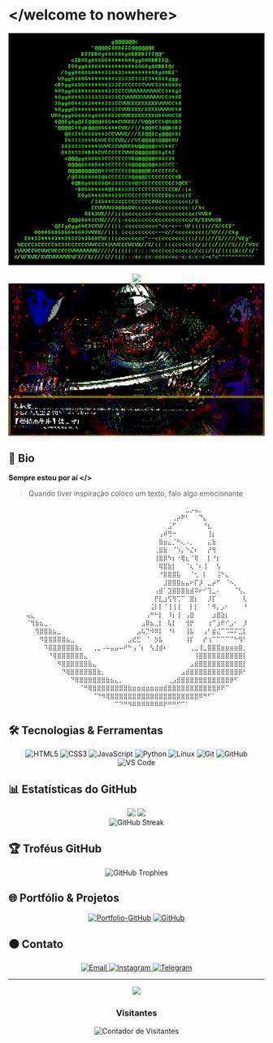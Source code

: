 # </welcome to nowhere>

<div align="center">
  
  ![Banner](me.png)

  <img src="https://readme-typing-svg.herokuapp.com/?lines=Só+sei+que+nada+sei+%3C%2F%3E;1+%2B+1+%3D+11;01010100+01100101+01110011+01110100+01100101&font=Fira+Code&center=true&width=500&height=45&color=00FF00&vCenter=true&size=22">

</div>

<div align="center">
  <img src="gif.gif" width="600" height="300"/>
</div>

## 📖 Bio 

**Sempre estou por aí </>**

> Quando tiver inspiração coloco um texto, falo algo emocionante

<div align="center">
  
```
⠀⠀⠀⠀⠀⠀⠀⠀⠀⠀⠀⠀⠀⠀⠀⠀⠀⠀⠀⠀⠀⠀⠀⠀⠀⠀⠀⠀⠀⠀⠀⠀⠀⠀⠀⠀⣀⡠⢤⡀⠀⠀⠀⠀⠀⠀⠀⠀⠀⠀
⠀⠀⠀⠀⠀⠀⠀⠀⠀⠀⠀⠀⠀⠀⠀⠀⠀⠀⠀⠀⠀⠀⠀⠀⠀⠀⠀⠀⠀⠀⠀⠀⠀⢀⡴⠟⠃⠀⠀⠙⣄⠀⠀⠀⠀⠀⠀⠀⠀⠀
⠀⠀⠀⠀⠀⠀⠀⠀⠀⠀⠀⠀⠀⠀⠀⠀⠀⠀⠀⠀⠀⠀⠀⠀⠀⠀⠀⠀⠀⠀⠀⠀⣠⠋⠀⠀⠀⠀⠀⠀⠘⣆⠀⠀⠀⠀⠀⠀⠀⠀
⠀⠀⠀⠀⠀⠀⠀⠀⠀⠀⠀⠀⠀⠀⠀⠀⠀⠀⠀⠀⠀⠀⠀⠀⠀⠀⠀⠀⠀⠀⢠⠾⢛⠒⠀⠀⠀⠀⠀⠀⠀⢸⡆⠀⠀⠀⠀⠀⠀⠀
⠀⠀⠀⠀⠀⠀⠀⠀⠀⠀⠀⠀⠀⠀⠀⠀⠀⠀⠀⠀⠀⠀⠀⠀⠀⠀⠀⠀⠀⠀⣿⣶⣄⡈⠓⢄⠠⡀⠀⠀⠀⣄⣷⠀⠀⠀⠀⠀⠀⠀
⠀⠀⠀⠀⠀⠀⠀⠀⠀⠀⠀⠀⠀⠀⠀⠀⠀⠀⠀⠀⠀⠀⠀⠀⠀⠀⠀⠀⠀⢀⣿⣷⠀⠈⠱⡄⠑⣌⠆⠀⠀⡜⢻⠀⠀⠀⠀⠀⠀⠀
⠀⠀⠀⠀⠀⠀⠀⠀⠀⠀⠀⠀⠀⠀⠀⠀⠀⠀⠀⠀⠀⠀⠀⠀⠀⠀⠀⠀⠀⢸⣿⡿⠳⡆⠐⢿⣆⠈⢿⠀⠀⡇⠘⡆⠀⠀⠀⠀⠀⠀
⠀⠀⠀⠀⠀⠀⠀⠀⠀⠀⠀⠀⠀⠀⠀⠀⠀⠀⠀⠀⠀⠀⠀⠀⠀⠀⠀⠀⠀⠀⢿⣿⣷⡇⠀⠀⠈⢆⠈⠆⢸⠀⠀⢣⠀⠀⠀⠀⠀⠀
⠀⠀⠀⠀⠀⠀⠀⠀⠀⠀⠀⠀⠀⠀⠀⠀⠀⠀⠀⠀⠀⠀⠀⠀⠀⠀⠀⠀⠀⠀⠘⣿⣿⣿⣧⠀⠀⠈⢂⠀⡇⠀⠀⢨⠓⣄⠀⠀⠀⠀
⠀⠀⠀⠀⠀⠀⠀⠀⠀⠀⠀⠀⠀⠀⠀⠀⠀⠀⠀⠀⠀⠀⠀⠀⠀⠀⠀⠀⠀⠀⠀⣸⣿⣿⣿⣦⣤⠖⡏⡸⠀⣀⡴⠋⠀⠈⠢⡀⠀⠀
⠀⠀⠀⠀⠀⠀⠀⠀⠀⠀⠀⠀⠀⠀⠀⠀⠀⠀⠀⠀⠀⠀⠀⠀⠀⠀⠀⠀⠀⢠⣾⠁⣹⣿⣿⣿⣷⣾⠽⠖⠊⢹⣀⠄⠀⠀⠀⠈⢣⡀
⠀⠀⠀⠀⠀⠀⠀⠀⠀⠀⠀⠀⠀⠀⠀⠀⠀⠀⠀⠀⠀⠀⠀⠀⠀⠀⠀⠀⠀⡟⣇⣰⢫⢻⢉⠉⠀⣿⡆⠀⠀⡸⡏⠀⠀⠀⠀⠀⠀⢇
⠀⠀⠀⠀⠀⠀⠀⠀⠀⠀⠀⠀⠀⠀⠀⠀⠀⠀⠀⠀⠀⠀⠀⠀⠀⠀⠀⠀⢨⡇⡇⠈⢸⢸⢸⠀⠀⡇⡇⠀⠀⠁⠻⡄⡠⠂⠀⠀⠀⠘
⢤⣄⠀⠀⠀⠀⠀⠀⠀⠀⠀⠀⠀⠀⠀⠀⠀⠀⠀⠀⠀⠀⠀⠀⠀⠀⠀⢠⠛⠓⡇⠀⠸⡆⢸⠀⢠⣿⠀⠀⠀⠀⣰⣿⣵⡆⠀⠀⠀⠀
⠈⢻⣷⣦⣀⠀⠀⠀⠀⠀⠀⠀⠀⠀⠀⠀⠀⠀⠀⠀⠀⠀⠀⠀⠀⠀⣠⡿⣦⣀⡇⠀⢧⡇⠀⠀⢺⡟⠀⠀⠀⢰⠉⣰⠟⠊⣠⠂⠀⡸
⠀⠀⢻⣿⣿⣷⣦⣀⠀⠀⠀⠀⠀⠀⠀⠀⠀⠀⠀⠀⠀⠀⠀⠀⠀⣠⢧⡙⠺⠿⡇⠀⠘⠇⠀⠀⢸⣧⠀⠀⢠⠃⣾⣌⠉⠩⠭⠍⣉⡇
⠀⠀⠀⠻⣿⣿⣿⣿⣿⣦⣀⠀⠀⠀⠀⠀⠀⠀⠀⠀⠀⠀⠀⣠⣞⣋⠀⠈⠀⡳⣧⠀⠀⠀⠀⠀⢸⡏⠀⠀⡞⢰⠉⠉⠉⠉⠉⠓⢻⠃
⠀⠀⠀⠀⠹⣿⣿⣿⣿⣿⣿⣷⡄⠀⠀⢀⣀⠠⠤⣤⣤⠤⠞⠓⢠⠈⡆⠀⢣⣸⣾⠆⠀⠀⠀⠀⠀⢀⣀⢸⣀⣿⣿⣿⣶⣶⣶⣶⣿⡀
⠀⠀⠀⠀⠀⠘⢿⣿⣿⣿⣿⣿⣿⣄⠀⠀⠀⠀⠀⠀⠀⠀⠀⠀⠀⠀⠀⠀⠀⠀⠀⠀⠀⠀⠀⠀⠀⠀⢸⣿⣿⣿⣿⣿⣿⣿⣿⣿⣿⡇
⠀⠀⠀⠀⠀⠀⠀⠻⣿⣿⣿⣿⣿⣿⣷⣄⠀⠀⠀⠀⠀⠀⠀⠀⠀⠀⠀⠀⠀⠀⠀⠀⠀⠀⠀⠀⠀⣠⣾⣿⣿⣿⣿⣿⣿⣿⣿⣿⣿⡇
⠀⠀⠀⠀⠀⠀⠀⠀⠙⢿⣿⣿⣿⣿⣿⣿⣷⡀⠀⠀⠀⠀⠀⠀⠀⠀⠀⠀⠀⠀⠀⠀⠀⠀⠀⣠⣾⣿⣿⣿⣿⣿⣿⣿⣿⣿⣿⣿⡿⠃
⠀⠀⠀⠀⠀⠀⠀⠀⠀⠀⠙⢿⣿⣿⣿⣿⣿⣿⣷⣦⣄⡀⠀⠀⠀⠀⠀⠀⠀⠀⠀⠀⢀⣠⣾⣿⣿⣿⣿⣿⣿⣿⣿⣿⣿⣿⡿⠋⠀⠀
⠀⠀⠀⠀⠀⠀⠀⠀⠀⠀⠀⠀⠈⠛⢿⣿⣿⣿⣿⣿⣿⣿⣿⣷⣶⣶⣶⣶⣶⣶⣶⣾⣿⣿⣿⣿⣿⣿⣿⣿⣿⣿⣿⡿⠟⠉⠀⠀⠀⠀
⠀⠀⠀⠀⠀⠀⠀⠀⠀⠀⠀⠀⠀⠀⠀⠈⠙⠻⢿⣿⣿⣿⣿⣿⣿⣿⣿⣿⣿⣿⣿⣿⣿⣿⣿⣿⣿⣿⣿⠿⠛⠋⠁⠀⠀⠀⠀⠀⠀⠀
⠀⠀⠀⠀⠀⠀⠀⠀⠀⠀⠀⠀⠀⠀⠀⠀⠀⠀⠀⠀⠉⠙⠛⠻⠿⠿⠿⠿⠿⠿⠿⠟⠛⠛⠋⠉⠁⠀⠀⠀⠀⠀⠀⠀⠀⠀⠀⠀⠀⠀
```

</div>

## 🛠️ Tecnologias & Ferramentas

<div align="center">
  
  ![HTML5](https://img.shields.io/badge/-HTML5-0D1117?style=for-the-badge&logo=html5&logoColor=00FF00)
  ![CSS3](https://img.shields.io/badge/-CSS3-0D1117?style=for-the-badge&logo=css3&logoColor=00FF00)
  ![JavaScript](https://img.shields.io/badge/-JavaScript-0D1117?style=for-the-badge&logo=javascript&logoColor=00FF00)
  ![Python](https://img.shields.io/badge/-Python-0D1117?style=for-the-badge&logo=python&logoColor=00FF00)
  ![Linux](https://img.shields.io/badge/-Linux-0D1117?style=for-the-badge&logo=linux&logoColor=00FF00)
  ![Git](https://img.shields.io/badge/-Git-0D1117?style=for-the-badge&logo=git&logoColor=00FF00)
  ![GitHub](https://img.shields.io/badge/-GitHub-0D1117?style=for-the-badge&logo=github&logoColor=00FF00)
  ![VS Code](https://img.shields.io/badge/-VS%20Code-0D1117?style=for-the-badge&logo=visual-studio-code&logoColor=00FF00)

</div>

## 📊 Estatísticas do GitHub

<div align="center">
  <img height="180em" src="https://github-readme-stats.vercel.app/api?username=sentinelzxofc&show_icons=true&theme=dark&include_all_commits=true&count_private=true&bg_color=0D1117&border_color=0D1117&icon_color=00FF00&title_color=00FF00&text_color=00FFFF"/>
  <img height="180em" src="https://github-readme-stats.vercel.app/api/top-langs/?username=sentinelzxofc&layout=compact&langs_count=7&theme=dark&bg_color=0D1117&border_color=0D1117&title_color=00FF00&text_color=00FFFF"/>
</div>

<div align="center">
  <img src="https://github-readme-streak-stats.herokuapp.com/?user=sentinelzxofc&theme=dark&background=0D1117&ring=00FF00&fire=00FFFF&currStreakLabel=00FF00&sideLabels=00FFFF&dates=FFFFFF" alt="GitHub Streak"/>
</div>

## 🏆 Troféus GitHub

<div align="center">
  <img src="https://github-profile-trophy.vercel.app/?username=sentinelzxofc&theme=matrix&row=1&column=6&no-frame=true&no-bg=true" alt="GitHub Trophies">
</div>

## 🌐 Portfólio & Projetos

<div align="center">
  
  [![Portfolio-GitHub](https://img.shields.io/badge/Portfolio--GitHub-0D1117?style=for-the-badge&logo=google-chrome&logoColor=00FF00)](https://sentinelzxofc.github.io/sentinelzxofc/)
  [![GitHub](https://img.shields.io/badge/GitHub-0D1117?style=for-the-badge&logo=github&logoColor=00FF00)](https://github.com/sentinelzxofc)

</div>

## ⚫️ Contato  

<div align="center">
  
  <a href="mailto:daniel777vitorzx@gmail.com">
    <img src="https://img.shields.io/badge/Gmail-0D1117?style=for-the-badge&logo=gmail&logoColor=00FF00" alt="Email"/>
  </a>
  <a href="https://instagram.com/sentinelzxofc">
    <img src="https://img.shields.io/badge/Instagram-0D1117?style=for-the-badge&logo=instagram&logoColor=00FF00" alt="Instagram"/>
  </a>
  <a href="https://t.me/sentinelzxofc">
    <img src="https://img.shields.io/badge/Telegram-0D1117?style=for-the-badge&logo=telegram&logoColor=00FF00" alt="Telegram"/>
  </a>
  
</div>

---

<div align="center">
  <img src="https://capsule-render.vercel.app/api?type=waving&color=00FF00&height=100&section=footer&text=Sentinel%20ZX&fontSize=24&fontColor=0D1117&animation=twinkling"/>
  
  ### Visitantes
  
  <img src="https://profile-counter.glitch.me/{sentinelzxofc}/count.svg" alt="Contador de Visitantes" />

</div>
